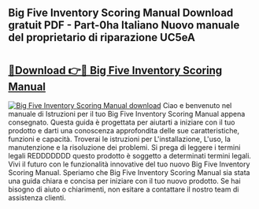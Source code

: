 ## Big Five Inventory Scoring Manual Download gratuit PDF - Part-0ha Italiano Nuovo manuale del proprietario di riparazione UC5eA

# <h2><a href="http://dfc0pl4.blite.top/?on=Big+Five+Inventory+Scoring+Manual">🔗Download 👉🔴 Big Five Inventory Scoring Manual</a></h2>

[![Big Five Inventory Scoring Manual download](https://i.imgur.com/lujVjoI.png)](http://dfc0pl4.blite.top/?on=Big+Five+Inventory+Scoring+Manual)
Ciao e benvenuto nel manuale di Istruzioni per il tuo Big Five Inventory Scoring Manual appena consegnato. Questa guida è progettata per aiutarti a iniziare con il tuo prodotto e darti una conoscenza approfondita delle sue caratteristiche, funzioni e capacità. Troverai le istruzioni per L'installazione, L'uso, la manutenzione e la risoluzione dei problemi. Si prega di leggere i termini legali REDDDDDDD questo prodotto è soggetto a determinati termini legali. Vivi il futuro con le funzionalità innovative del tuo nuovo Big Five Inventory Scoring Manual. Speriamo che Big Five Inventory Scoring Manual sia stata una guida chiara e concisa per iniziare con il tuo nuovo prodotto. Se hai bisogno di aiuto o chiarimenti, non esitare a contattare il nostro team di assistenza clienti.
